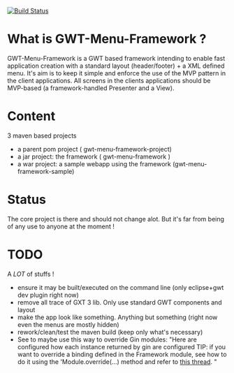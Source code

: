 [![Build Status](http://teamtter.com:8081/job/gwt-menu-framework/badge/icon)](http://teamtter.com:8081/job/gwt-menu-framework/)

# What is GWT-Menu-Framework ? 
GWT-Menu-Framework is a GWT based framework intending to enable fast application creation with a standard layout (header/footer) + a XML defined menu.
It's aim is to keep it simple and enforce the use of the MVP pattern in the client applications.
All screens in the clients applications should be MVP-based (a framework-handled Presenter and a View).

# Content
3 maven based projects
* a parent pom project ( gwt-menu-framework-project)
* a jar project: the framework ( gwt-menu-framework )
* a war project: a sample webapp using the framework (gwt-menu-framework-sample)

# Status
The core project is there and should not change alot. But it's far from being of any use to anyone at the moment !

# TODO
A *LOT* of stuffs !
* ensure it may be built/executed on the command line (only eclipse+gwt dev plugin right now)
* remove all trace of GXT 3 lib. Only use standard GWT components and layout
* make the app look like something. Anything but something (right now even the menus are mostly hidden)
* rework/clean/test the maven build (keep only what's necessary)
* See to maybe use this way to override Gin modules: "Here are configured how each instance returned by gin are configured TIP: if you want to override a binding defined in the Framework module, see how to do it using the 'Module.override(...) method and refer to <a href="http://stackoverflow.com/questions/483087/overriding-binding-in-guice#531110">this thread</a>. "
